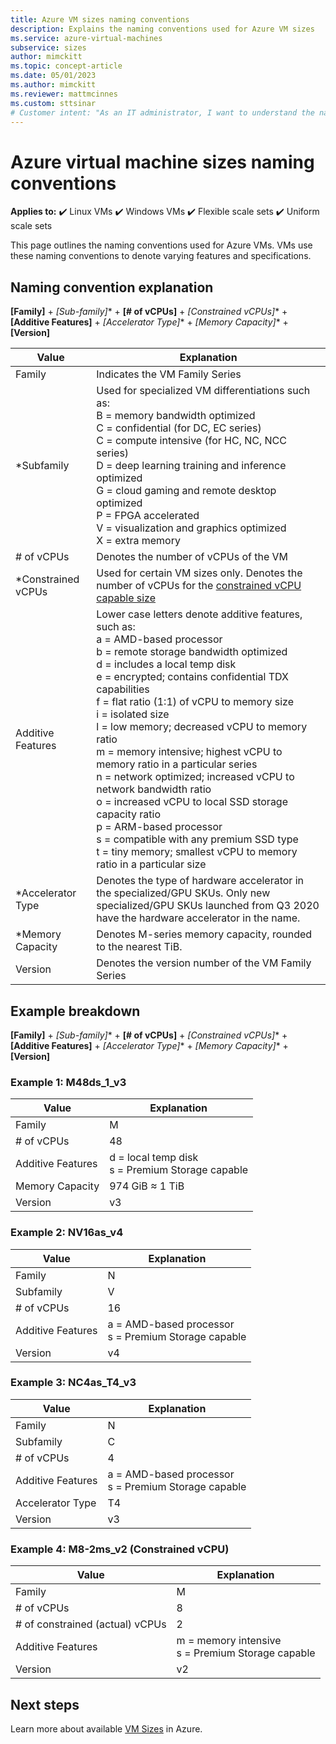 ```yaml
---
title: Azure VM sizes naming conventions
description: Explains the naming conventions used for Azure VM sizes
ms.service: azure-virtual-machines
subservice: sizes
author: mimckitt
ms.topic: concept-article
ms.date: 05/01/2023
ms.author: mimckitt
ms.reviewer: mattmcinnes
ms.custom: sttsinar
# Customer intent: "As an IT administrator, I want to understand the naming conventions for Azure VM sizes, so that I can select the appropriate VM configuration based on features and specifications for my infrastructure needs."
---
```


# Azure virtual machine sizes naming conventions

**Applies to:** :heavy_check_mark: Linux VMs :heavy_check_mark: Windows VMs :heavy_check_mark: Flexible scale sets :heavy_check_mark: Uniform scale sets

This page outlines the naming conventions used for Azure VMs. VMs use these naming conventions to denote varying features and specifications.

## Naming convention explanation

**[Family]** + **[Sub-family*]** + **[# of vCPUs]** + **[Constrained vCPUs*]** + **[Additive Features]** + **[Accelerator Type*]** + **[Memory Capacity*]** + **[Version]**

|Value | Explanation|
|---|---|
| Family | Indicates the VM Family Series| 
| *Subfamily | Used for specialized VM differentiations such as: <br> B = memory bandwidth optimized <br>C = confidential (for DC, EC series)<br>C = compute intensive (for HC, NC, NCC series) <br>D = deep learning training and inference optimized <br>G = cloud gaming and remote desktop optimized <br>P = FPGA accelerated <br>V = visualization and graphics optimized <br>X = extra memory|
| # of vCPUs| Denotes the number of vCPUs of the VM |
| *Constrained vCPUs| Used for certain VM sizes only. Denotes the number of vCPUs for the [constrained vCPU capable size](./constrained-vcpu.md) |
| Additive Features | Lower case letters denote additive features, such as: <br>a = AMD-based processor <br>b = remote storage bandwidth optimized <br>d = includes a local temp disk <br>e = encrypted; contains confidential TDX capabilities <br>f = flat ratio (1:1) of vCPU to memory size <br>i = isolated size <br>l = low memory; decreased vCPU to memory ratio <br>m = memory intensive; highest vCPU to memory ratio in a particular series <br>n = network optimized; increased vCPU to network bandwidth ratio <br>o = increased vCPU to local SSD storage capacity ratio<br>p = ARM-based processor <br>s = compatible with any premium SSD type <br>t = tiny memory; smallest vCPU to memory ratio in a particular size 
| *Accelerator Type | Denotes the type of hardware accelerator in the specialized/GPU SKUs. Only new specialized/GPU SKUs launched from Q3 2020 have the hardware accelerator in the name. |
| *Memory Capacity | Denotes M-series memory capacity, rounded to the nearest TiB.
| Version | Denotes the version number of the VM Family Series |

## Example breakdown

**[Family]** + **[Sub-family*]** + **[# of vCPUs]** + **[Constrained vCPUs*]** + **[Additive Features]** + **[Accelerator Type*]** + **[Memory Capacity*]** + **[Version]**

### Example 1: M48ds_1_v3

|Value | Explanation|
|---|---|
| Family | M | 
| # of vCPUs | 48 |
| Additive Features | d = local temp disk <br> s = Premium Storage capable |
| Memory Capacity | 974 GiB ≈ 1 TiB |
| Version | v3 |

### Example 2: NV16as_v4

|Value | Explanation|
|---|---|
| Family | N | 
| Subfamily | V |
| # of vCPUs | 16 |
| Additive Features | a = AMD-based processor <br> s = Premium Storage capable |
| Version | v4 |

### Example 3: NC4as_T4_v3

|Value | Explanation|
|---|---|
| Family | N | 
| Subfamily | C |
| # of vCPUs | 4 |
| Additive Features | a = AMD-based processor <br> s = Premium Storage capable |
| Accelerator Type | T4 |
| Version | v3 |

### Example 4: M8-2ms_v2 (Constrained vCPU)

|Value | Explanation|
|---|---|
| Family | M | 
| # of vCPUs | 8 |
| # of constrained (actual) vCPUs | 2 |
| Additive Features | m = memory intensive <br> s = Premium Storage capable |
| Version | v2 |

## Next steps

Learn more about available [VM Sizes](./sizes.md) in Azure.
